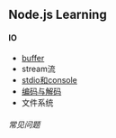 ## Node.js Learning

#### IO
* [buffer](https://github.com/luyufa/NodeLearning/blob/master/io/buffer.md)
* stream流
* [stdio和console](https://github.com/luyufa/NodeLearning/blob/master/io/stdio.md)
* [编码与解码](https://github.com/luyufa/NodeLearning/blob/master/io/code.md)
* 文件系统

###### 常见问题
